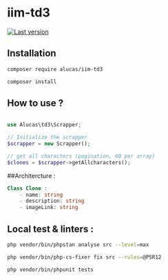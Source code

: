 # iim-td3

[![Last version](https://img.shields.io/packagist/v/alucas/iim-td3?maxAge=3600)](https://packagist.org/packages/alucas/iim-td3)

## Installation

```bash
composer require alucas/iim-td3
```

```bash
composer install
```

## How to use ? 

```php

use Alucas\td3\Scrapper;

// Initialize the scrapper
$scrapper = new Scrapper();

// get all characters (pagination, 60 per array)
$clones = $scrapper->getAllcharacters();

```

##Architercture :

```php
Class Clone :
    - name: string
    - description: string
    - imageLink: string

```

## Local test & linters :

```bash
php vendor/bin/phpstan analyse src --level=max
```

```bash
php vendor/bin/php-cs-fixer fix src --rules=@PSR12
```

```bash
php vendor/bin/phpunit tests
```